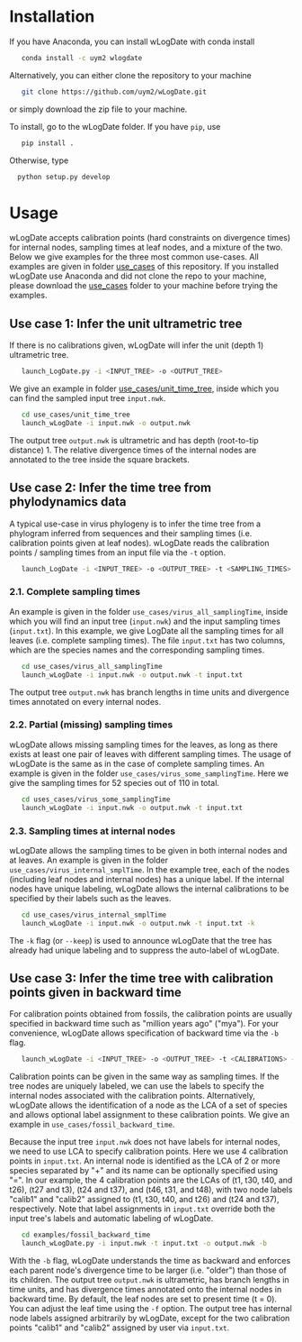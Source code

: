 # Installation
If you have Anaconda, you can install wLogDate with conda install

``` bash
   conda install -c uym2 wlogdate 
```  

Alternatively, you can either clone the repository to your machine 
```bash
   git clone https://github.com/uym2/wLogDate.git
```
or simply download the zip file to your machine. 

To install, go to the wLogDate folder. If you have ```pip```, use
```bash
   pip install .
```
Otherwise, type
``` bash
  python setup.py develop
```

# Usage
wLogDate accepts calibration points (hard constraints on divergence times) for internal nodes, sampling times at leaf nodes, and a mixture of the two. Below we give examples for the three most common use-cases. All examples are given in folder [use_cases](use_cases) of this repository. If you installed wLogDate use Anaconda and did not clone the repo to your machine, please download the [use_cases](https://github.com/uym2/wLogDate/edit/master/use_cases) folder to your machine before trying the examples.

## Use case 1: Infer the unit ultrametric tree
If there is no calibrations given, wLogDate will infer the unit (depth 1) ultrametric tree.

``` bash
   launch_LogDate.py -i <INPUT_TREE> -o <OUTPUT_TREE>
```

We give an example in folder [use_cases/unit_time_tree](use_cases/unit_time_tree), inside which you can find the sampled input tree `input.nwk`.

```bash
   cd use_cases/unit_time_tree
   launch_wLogDate -i input.nwk -o output.nwk
```
The output tree ```output.nwk``` is ultrametric and has depth (root-to-tip distance) 1. The relative divergence times of the internal nodes are annotated to the tree inside the square brackets.

## Use case 2: Infer the time tree from phylodynamics data
A typical use-case in virus phylogeny is to infer the time tree from a phylogram inferred from sequences and their sampling times (i.e. calibration points given at leaf nodes). wLogDate reads the calibration points / sampling times from an input file via the `-t` option.

```bash
   launch_LogDate -i <INPUT_TREE> -o <OUTPUT_TREE> -t <SAMPLING_TIMES>
```

### 2.1. Complete sampling times
An example is given in the folder `use_cases/virus_all_samplingTime`, inside which you will find an input tree (`input.nwk`) and the input sampling times (`input.txt`). In this example, we give LogDate all the sampling times for all leaves (i.e. complete sampling times). The file `input.txt` has two columns, which are the species names and the corresponding sampling times.

```bash
   cd use_cases/virus_all_samplingTime
   launch_wLogDate -i input.nwk -o output.nwk -t input.txt
```
The output tree ```output.nwk``` has branch lengths in time units and divergence times annotated on every internal nodes.

### 2.2. Partial (missing) sampling times
wLogDate allows missing sampling times for the leaves, as long as there exists at least one pair of leaves with different sampling times. The usage of wLogDate is the same as in the case of complete sampling times. An example is given in the folder `use_cases/virus_some_samplingTime`. Here we give the sampling times for 52 species out of 110 in total.

```bash
   cd uses_cases/virus_some_samplingTime
   launch_wLogDate -i input.nwk -o output.nwk -t input.txt
```

### 2.3. Sampling times at internal nodes
wLogDate allows the sampling times to be given in both internal nodes and at leaves. An example is given in the folder `use_cases/virus_internal_smplTime`. In the example tree, each of the nodes (including leaf nodes and internal nodes) has a unique label. If the internal nodes have unique labeling, wLogDate allows the internal calibrations to be specified by their labels such as the leaves.

```bash
   cd use_cases/virus_internal_smplTime
   launch_wLogDate -i input.nwk -o output.nwk -t input.txt -k
```
The `-k` flag (or `--keep`) is used to announce wLogDate that the tree has already had unique labeling and to suppress the auto-label of wLogDate.

## Use case 3: Infer the time tree with calibration points given in backward time
For calibration points obtained from fossils, the calibration points are usually specified in backward time such as "million years ago" ("mya"). For your convenience, wLogDate allows specification of backward time via the `-b` flag.

```bash
   launch_wLogDate -i <INPUT_TREE> -o <OUTPUT_TREE> -t <CALIBRATIONS> -b
```
Calibration points can be given in the same way as sampling times. If the tree nodes are uniquely labeled, we can use the labels to specify the internal nodes associated with the calibration points. Alternatively, wLogDate allows the identification of a node as the LCA of a set of species and allows optional label assignment to these calibration points. We give an example in `use_cases/fossil_backward_time`.

Because the input tree ```input.nwk``` does not have labels for internal nodes, we need to use LCA to specify calibration points. Here we use 4 calibration points in ```input.txt```. An internal node is identified as the LCA of 2 or more species separated by "+" and its name can be optionally specified using "=". In our example, the 4 calibration points are the LCAs of (t1, t30, t40, and t26), (t27 and t3), (t24 and t37), and (t46, t31, and t48), with two node labels "calib1" and "calib2" assigned to (t1, t30, t40, and t26) and (t24 and t37), respectively. Note that label assignments in ```input.txt``` override both the input tree's labels and automatic labeling of wLogDate.

```bash
   cd examples/fossil_backward_time
   launch_wLogDate.py -i input.nwk -t input.txt -o output.nwk -b
```

With the `-b` flag, wLogDate understands the time as backward and enforces each parent node's divergence time to be larger (i.e. "older") than those of its children. The output tree ```output.nwk``` is ultrametric, has branch lengths in time units, and has divergence times annotated onto the internal nodes in backward time. By default, the leaf nodes are set to present time (t = 0). You can adjust the leaf time using the `-f` option. The output tree has internal node labels assigned arbitrarily by wLogDate, except for the two calibration points "calib1" and "calib2" assigned by user via `input.txt`.
